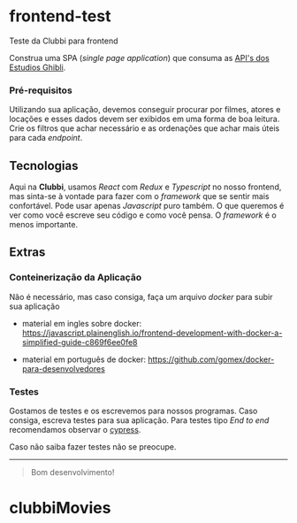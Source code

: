 # frontend-test
Teste da Clubbi para frontend

Construa uma SPA (_single page application_) que consuma as [API's dos Estudios Ghibli](https://ghibliapi.herokuapp.com/).


### Pré-requisitos

Utilizando sua aplicação, devemos conseguir procurar por filmes, atores e locações e esses dados devem ser exibidos em uma forma de boa leitura.
Crie os filtros que achar necessário e as ordenações que achar mais úteis para cada _endpoint_.


## Tecnologias

Aqui na __Clubbi__, usamos _React_ com _Redux_ e _Typescript_ no nosso frontend, mas sinta-se à vontade para fazer com o _framework_ que se sentir mais confortável. Pode usar apenas _Javascript_ puro também.
O que queremos é ver como você escreve seu código e como você pensa. O _framework_ é o menos importante.


## Extras


### Conteinerização da Aplicação

Não é necessário, mas caso consiga, faça um arquivo _docker_ para subir sua aplicação


- material em ingles sobre docker: https://javascript.plainenglish.io/frontend-development-with-docker-a-simplified-guide-c869f6ee0fe8


- material em português de docker: https://github.com/gomex/docker-para-desenvolvedores


### Testes
Gostamos de testes e os escrevemos para nossos programas. Caso consiga, escreva testes para sua aplicação.
Para testes tipo _End to end_ recomendamos observar o [cypress](https://www.cypress.io/).

Caso não saiba fazer testes não se preocupe.


---
> Bom desenvolvimento!
# clubbiMovies
